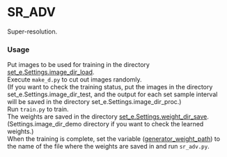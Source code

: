 # SR_ADV
Super-resolution.

### Usage
Put images to be used for training in the directory [set_e.Settings.image_dir_load](https://github.com/Fukuda-B/SR_ADV/blob/226ce008ef2f0d884c5c55f7acf2726af8dfa68a/set_e.py#L12).  
Execute `make_d.py` to cut out images randomly.  
(If you want to check the training status, put the images in the directory set_e.Settings.image_dir_test, and the output for each set sample interval will be saved in the directory set_e.Settings.image_dir_proc.)  
Run `train.py` to train.  
The weights are saved in the directory [set_e.Settings.weight_dir_save](https://github.com/Fukuda-B/SR_ADV/blob/226ce008ef2f0d884c5c55f7acf2726af8dfa68a/set_e.py#L25).  
(Settings.image_dir_demo directory if you want to check the learned weights.)  
When the training is complete, set the variable ([generator_weight_path](https://github.com/Fukuda-B/SR_ADV/blob/226ce008ef2f0d884c5c55f7acf2726af8dfa68a/sr_adv.py#L27)) to the name of the file where the weights are saved in and run `sr_adv.py`.  




